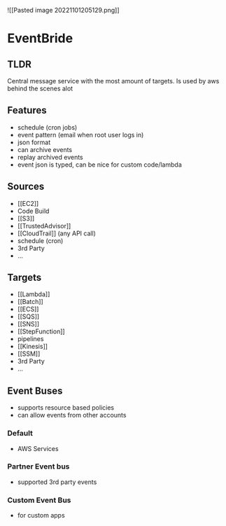 ![[Pasted image 20221101205129.png]]
# EventBride

## TLDR
Central message service with the most amount of targets. Is used by aws behind the scenes alot

## Features
- schedule (cron jobs)
- event pattern (email when root user logs in)
- json format
- can archive events
- replay archived events
- event json is typed, can be nice for custom code/lambda

## Sources
- [[EC2]]
- Code Build
- [[S3]]
- [[TrustedAdvisor]]
- [[CloudTrail]] (any API call)
- schedule (cron)
- 3rd Party
- ...

## Targets
- [[Lambda]]
- [[Batch]]
- [[ECS]]
- [[SQS]]
- [[SNS]]
- [[StepFunction]]
- pipelines
- [[Kinesis]]
- [[SSM]]
- 3rd Party
- ...
## Event Buses
- supports resource based policies
- can allow events from other accounts

### Default
- AWS Services

### Partner Event bus
- supported 3rd party events

### Custom Event Bus
- for custom apps
